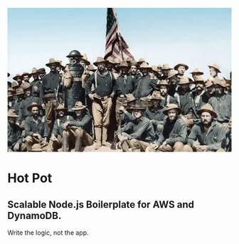 ![Hot Pot](/package.jpg "Hot Pot")

# Hot Pot

## Scalable Node.js Boilerplate for AWS and DynamoDB.

Write the logic, not the app.